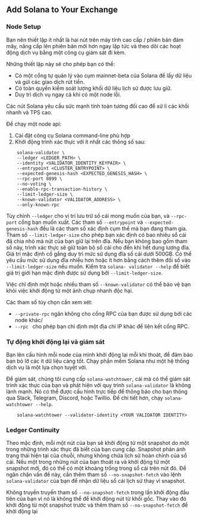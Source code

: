 ## Add Solana to Your Exchange

### Node Setup

Bạn nên thiết lập ít nhất là hai nút trên máy tính cao cấp / phiên bản đám mây, nâng cấp lên phiên bản mới hơn ngay lập tức và theo dõi các hoạt động dịch vụ bằng một công cụ giám sát đi kèm.

Những thiết lập này sẽ cho phép bạn có thể:
- Có một cổng tự quản lý vào cụm mainnet-beta của Solana để lấy dữ liệu và gửi các giao dịch rút tiền.
- Có toàn quyền kiểm soát lượng khối dữ liệu lịch sử được lưu giữ.
- Duy trì dịch vụ ngay cả khi có một node lỗi.

Các nút Solana yêu cầu sức mạnh tính toán tương đối cao để xử lí các khối nhanh và TPS cao.

Để chạy một node api:
1. Cài đặt công cụ Solana command-line phù hợp
2. Khởi động trình xác thực với ít nhất các thông số sau:
```
    solana-validator \
    --ledger <LEDGER_PATH> \
    --identity <VALIDATOR_IDENTITY_KEYPAIR> \
    --entrypoint <CLUSTER_ENTRYPOINT> \
    --expected-genesis-hash <EXPECTED_GENESIS_HASH> \
    --rpc-port 8899 \
    --no-voting \
    --enable-rpc-transaction-history \
    --limit-ledger-size \
    --known-validator <VALIDATOR_ADDRESS> \
    --only-known-rpc 
```
Tùy chỉnh `--ledger` cho vị trí lưu trữ số cái mong muốn của bạn, và `--rpc-port` cổng bạn muốn xuất.
Các tham số `--entrypoint` và `--expected-genesis-hash` đều là các tham số xác định cụm thể mà bạn đang tham gia.
 Tham số `--limit-ledger-size` cho phép bạn xác định có bao nhiêu sổ cái đã chia nhỏ mà nút của bạn giữ lại trên đĩa. Nếu bạn không bao gồm tham số này, trình xác thực sẽ giữ toàn bộ sổ cái cho đến khi hết dung lượng đĩa. Giá trí mặc định cố gắng duy trì mức sử dụng đĩa số cái dưới 500GB. Có thể yêu cầu mức sử dụng đĩa nhiều hơn hoặc ít hơn bằng cách thêm đối số vào `--limit-ledger-size` nếu muốn. Kiểm tra `solana- validator --help` để biết giá trị giới hạn mặc định được sử dụng bởi `--limit-ledger-size`.
 
 Việc chỉ định một hoặc nhiều tham số `--known-validator` có thể bảo vệ bạn khỏi việc khởi động từ một ảnh chụp nhanh độc hại.

 Các tham số tùy chọn cần xem xét:
 - `--private-rpc` ngăn không cho cổng RPC của bạn được sử dụng bởi các node khác/
 -  `--rpc ` cho phép bạn chỉ định một địa chỉ IP khác để liên kết cổng RPC.

 ### Tự động khởi động lại và giám sát

 Bạn lên cấu hình mỗi node của mình khởi động lại mỗi khi thoát, để đảm bảo bạn bỏ lỡ các ít dữ liệu càng tốt. Chạy phần mềm Solana như một hệ thống dịch vụ là một lựa chọn tuyệt vời.

 Để giám sát, chúng tôi cung cấp `solana-watchtower`, cái mà có thể giám sát trình xác thực của bạn và phát hiện với quy trình `solana-validator` là không lành mạnh. Nó có thể được cấu hình trực tiếp để thông báo cho bạn thông qua Slack, Telegram, Discord, hoặc Twillio. Để chi tiết hơn, chạy `solana-watchtower --help`.
```
    solana-watchtower --validator-identity <YOUR VALIDATOR IDENTITY>
```
### Ledger Continuity

Theo mặc định, mỗi một nút của bạn sẽ khởi động từ một snapshot do một trong những trình xác thực đã biết của bạn cung cấp. Snapshot phản ánh trạng thái hiện tại của chuỗi, nhưng không chứa lịch sử hoàn chỉnh của sổ cái. Nếu một trong những nút của bạn thoát ra và khởi động từ một snapshot mới, đó có thể có một khoảng trống trong sổ cái trên nút đó. Để ngăn chặn vấn đề này, cần thêm tham số `--no-snapshot-fetch` vào lệnh `solana-validator` của bạn để nhận dữ liệu sổ cái lịch sử thay vì snapshot.

Không truyền truyền tham số `--no-snapshot-fetch` trong lần khởi động đầu tiên của bạn vì nó là không thể để khởi động nút từ khối gốc. Thay vào đó khởi động từ một snapshot trước và thêm tham số `--no-snapshot-fetch` để khởi động lại
